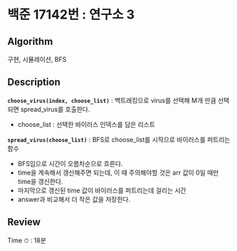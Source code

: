 # 백준 17142번 : 연구소 3

## Algorithm

구현, 시뮬레이션, BFS

## Description

**`choose_virus(index, choose_list)`** : 백트래킹으로 virus를 선택해 M개 만큼 선택되면 spread_virus를 호출한다.
+ choose_list : 선택한 바이러스 인덱스를 담은 리스트

**`spread_virus(choose_list)`** : BFS로 choose_list를 시작으로 바이러스를 퍼트리는 함수
+ BFS임으로 시간이 오름차순으로 흐른다.
+ time을 계속해서 갱신해주면 되는데, 이 때 주의해야할 것은 arr 값이 0일 때만 time을 갱신한다.
+ 마지막으로 갱신된 time 값이 바이러스를 퍼트리는데 걸리는 시간
+ answer과 비교해서 더 작은 값을 저장한다.

## Review
Time ⏱ : 18분
